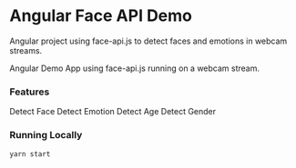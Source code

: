 # Angular Face API Demo

Angular project using face-api.js to detect faces and emotions in webcam streams.

Angular Demo App using face-api.js running on a webcam stream.

### Features

Detect Face
Detect Emotion
Detect Age
Detect Gender


### Running Locally
`yarn start`
